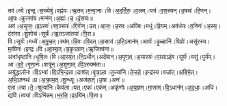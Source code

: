 

  
तव॑।त्ये।इ॒न्द्र॒।स॒ख्येषु॑।वह्न॑यः।ऋ॒तम्।म॒न्वा॒नाः।वि।अ॒द॒र्दि॒रुः॒।व॒लम्।यत्र॑।द॒श॒स्यन्।उ॒षसः॑।रि॒णन्।आ॒पः।कुत्सा॑य।मन्म॑न्।अ॒ह्यः॑।च॒।दं॒सयः॑॥  
अव॑।अ॒सृ॒जः॒।प्र॒ऽस्वः॑।श्व॒ञ्चयः॑।गि॒रीन्।उत्।आ॒जः॒।उ॒स्राः।अपि॑बः।मधु॑।प्रि॒यम्।अव॑र्धयः।व॒निनः॑।अ॒स्य॒।दंस॑सा।शु॒शोच॑।सूर्यः॑।ऋ॒तऽजा॑तया॑।गि॒रा॥  
वि।सूर्यः॑।मध्ये॑।अ॒मु॒च॒त्।रथ॑म्।दि॒वः।वि॒दत्।दा॒साय॑।प्र॒ति॒ऽमान॑म्।आर्यः॑।दृ॒ळ्हानि॑।पिप्रोः॑।असु॑रस्य।मा॒यिनः॑।इन्द्रः॑।वि।आ॒स्य॒त्।च॒कृ॒ऽवान्।ऋ॒जिश्व॑ना॥  
अना॑धृष्टानि।धृ॒षि॒तः।वि।आ॒स्य॒त्।नि॒ऽधीन्।अदे॑वान्।अ॒मृ॒ण॒त्।अ॒यास्यः॑।मा॒साऽइ॑व।सूर्यः॑।वसु॑।पुर्य॑म्।आ।द॒दे॒।गृ॒णा॒नः।शत्रू॑न्।अ॒शृ॒णा॒त्।वि॒ऽरुक्म॑ता॥  
अयु॑द्धऽसेनः।वि॒ऽभ्वा॑।वि॒ऽभि॒न्द॒ता।दाश॑त्।वृ॒त्र॒ऽहा।तुज्या॑नि।ते॒ज॒ते॒।इन्द्र॑स्य।वज्रा॑त्।अ॒बि॒भे॒त्।अ॒भि॒ऽश्नथः॑।प्र।अ॒क्रा॒म॒त्।शु॒न्ध्यूः।अज॑हात्।उ॒षाः।अनः॑॥  
ए॒ता।त्या।ते॒।श्रुत्या॑नि।केव॑ला।यत्।एकः॑।एक॑म्।अकृ॑णोः।अ॒य॒ज्ञम्।मा॒साम्।वि॒ऽधान॑म्।अ॒द॒धाः॒।अधि॑।द्यवि॑।त्वया॑।विऽभि॑न्नम्।भ॒र॒ति॒।प्र॒ऽघि॑म्।पि॒ता॥  

